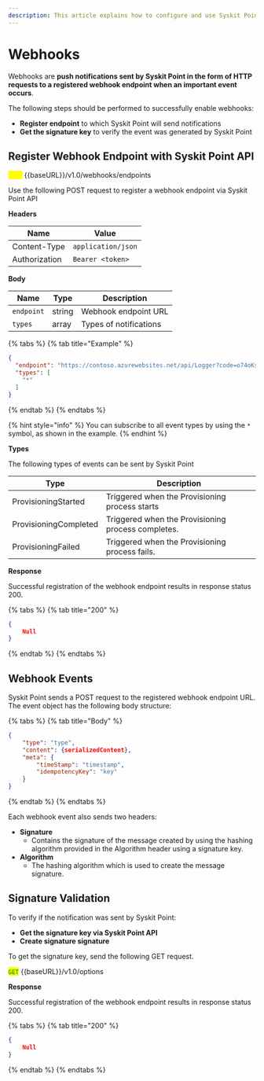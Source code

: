 ```yaml
---
description: This article explains how to configure and use Syskit Point's webhooks.
---
```


# Webhooks

Webhooks are **push notifications sent by Syskit Point in the form of HTTP requests to a registered webhook endpoint when an important event occurs**.

The following steps should be performed to successfully enable webhooks:

* **Register endpoint** to which Syskit Point will send notifications
* **Get the signature key** to verify the event was generated by Syskit Point

## Register Webhook Endpoint with Syskit Point API

<mark style="color:yellow;">`POST`</mark> \{{baseURL\}}/v1.0/webhooks/endpoints

Use the following POST request to register a webhook endpoint via Syskit Point API

**Headers**

| Name          | Value              |
| ------------- | ------------------ |
| Content-Type  | `application/json` |
| Authorization | `Bearer <token>`   |

**Body**

| Name       | Type   | Description            |
| ---------- | ------ | ---------------------- |
| `endpoint` | string | Webhook endpoint URL   |
| `types`    | array  | Types of notifications |

{% tabs %}
{% tab title="Example" %}


```json
{
  "endpoint": "https://contoso.azurewebsites.net/api/Logger?code=o74oKsbrgHDI-RnekJXdbR3Fba7mZxEmJQNyCIpV6z-ZAzFuwnaWJg==",
  "types": [
    "*"
  ]
}
```
{% endtab %}
{% endtabs %}

{% hint style="info" %}
You can subscribe to all event types by using the `*` symbol, as shown in the example.
{% endhint %}

**Types**

The following types of events can be sent by Syskit Point

| Type                  | Description                                        |
| --------------------- | -------------------------------------------------- |
| ProvisioningStarted   | Triggered when the Provisioning process starts     |
| ProvisioningCompleted | Triggered when the Provisioning process completes. |
| ProvisioningFailed    | Triggered when the Provisioning process fails.     |

**Response**

Successful registration of the webhook endpoint results in response status 200.

{% tabs %}
{% tab title="200" %}
```json
{
    Null
}
```
{% endtab %}
{% endtabs %}

## Webhook Events

Syskit Point sends a POST request to the registered webhook endpoint URL.\
The event object has the following body structure:

{% tabs %}
{% tab title="Body" %}
```json
{
    "type": "type",
    "content": {serializedContent},
    "meta": {
        "timeStamp": "timestamp",
        "idempotencyKey": "key"
    }
}
```
{% endtab %}
{% endtabs %}

Each webhook event also sends two headers:

* **Signature**
  * Contains the signature of the message created by using the hashing algorithm provided in the Algorithm header using a signature key.
* **Algorithm**&#x20;
  * The hashing algorithm which is used to create the message signature.

## Signature Validation

To verify if the notification was sent by Syskit Point:
* **Get the signature key via Syskit Point API**
* **Create signature signature**

To get the signature key, send the following GET request.

<mark style="color:green;">`GET`</mark> \{{baseURL\}}/v1.0/options

**Response**

Successful registration of the webhook endpoint results in response status 200.

{% tabs %}
{% tab title="200" %}
```json
{
    Null
}
```
{% endtab %}
{% endtabs %}
